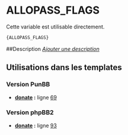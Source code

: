 # ALLOPASS_FLAGS


Cette variable est utilisable directement.

```html
{ALLOPASS_FLAGS}
```

##Description
[*Ajouter une description*](https://fa-tvars.appspot.com/var/ALLOPASS_FLAGS)

## Utilisations dans les templates

### Version PunBB
* __[donate](../tpl/var/punbb/donate.md#readme) :__ ligne [69](../tpl/src/punbb/donate.tpl#L69)

### Version phpBB2
* __[donate](../tpl/var/subsilver/donate.md#readme) :__ ligne [93](../tpl/src/subsilver/donate.tpl#L93)